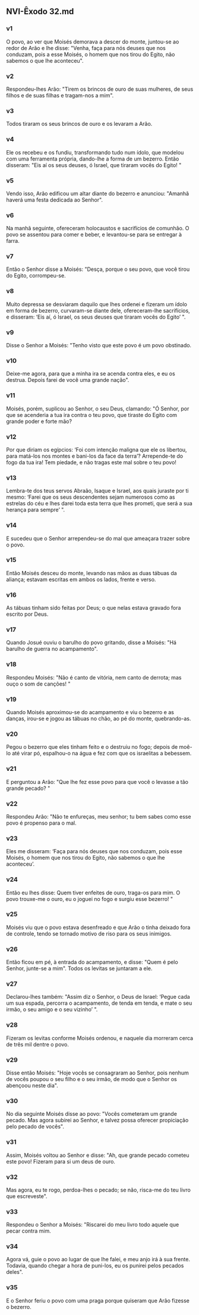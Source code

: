 ## NVI-Êxodo 32.md
### v1
 O povo, ao ver que Moisés demorava a descer do monte, juntou-se ao redor de Arão e lhe disse: "Venha, faça para nós deuses que nos conduzam, pois a esse Moisés, o homem que nos tirou do Egito, não sabemos o que lhe aconteceu".
### v2
 Respondeu-lhes Arão: "Tirem os brincos de ouro de suas mulheres, de seus filhos e de suas filhas e tragam-nos a mim".
### v3
 Todos tiraram os seus brincos de ouro e os levaram a Arão.
### v4
 Ele os recebeu e os fundiu, transformando tudo num ídolo, que modelou com uma ferramenta própria, dando-lhe a forma de um bezerro. Então disseram: "Eis aí os seus deuses, ó Israel, que tiraram vocês do Egito! "
### v5
 Vendo isso, Arão edificou um altar diante do bezerro e anunciou: "Amanhã haverá uma festa dedicada ao Senhor".
### v6
 Na manhã seguinte, ofereceram holocaustos e sacrifícios de comunhão. O povo se assentou para comer e beber, e levantou-se para se entregar à farra.
### v7
 Então o Senhor disse a Moisés: "Desça, porque o seu povo, que você tirou do Egito, corrompeu-se.
### v8
 Muito depressa se desviaram daquilo que lhes ordenei e fizeram um ídolo em forma de bezerro, curvaram-se diante dele, ofereceram-lhe sacrifícios, e disseram: ‘Eis aí, ó Israel, os seus deuses que tiraram vocês do Egito’ ".
### v9
 Disse o Senhor a Moisés: "Tenho visto que este povo é um povo obstinado.
### v10
 Deixe-me agora, para que a minha ira se acenda contra eles, e eu os destrua. Depois farei de você uma grande nação".
### v11
 Moisés, porém, suplicou ao Senhor, o seu Deus, clamando: "Ó Senhor, por que se acenderia a tua ira contra o teu povo, que tiraste do Egito com grande poder e forte mão?
### v12
 Por que diriam os egípcios: ‘Foi com intenção maligna que ele os libertou, para matá-los nos montes e bani-los da face da terra’? Arrepende-te do fogo da tua ira! Tem piedade, e não tragas este mal sobre o teu povo!
### v13
 Lembra-te dos teus servos Abraão, Isaque e Israel, aos quais juraste por ti mesmo: ‘Farei que os seus descendentes sejam numerosos como as estrelas do céu e lhes darei toda esta terra que lhes prometi, que será a sua herança para sempre’ ".
### v14
 E sucedeu que o Senhor arrependeu-se do mal que ameaçara trazer sobre o povo.
### v15
 Então Moisés desceu do monte, levando nas mãos as duas tábuas da aliança; estavam escritas em ambos os lados, frente e verso.
### v16
 As tábuas tinham sido feitas por Deus; o que nelas estava gravado fora escrito por Deus.
### v17
 Quando Josué ouviu o barulho do povo gritando, disse a Moisés: "Há barulho de guerra no acampamento".
### v18
 Respondeu Moisés: "Não é canto de vitória, nem canto de derrota; mas ouço o som de canções! "
### v19
 Quando Moisés aproximou-se do acampamento e viu o bezerro e as danças, irou-se e jogou as tábuas no chão, ao pé do monte, quebrando-as.
### v20
 Pegou o bezerro que eles tinham feito e o destruiu no fogo; depois de moê-lo até virar pó, espalhou-o na água e fez com que os israelitas a bebessem.
### v21
 E perguntou a Arão: "Que lhe fez esse povo para que você o levasse a tão grande pecado? "
### v22
 Respondeu Arão: "Não te enfureças, meu senhor; tu bem sabes como esse povo é propenso para o mal.
### v23
 Eles me disseram: ‘Faça para nós deuses que nos conduzam, pois esse Moisés, o homem que nos tirou do Egito, não sabemos o que lhe aconteceu’.
### v24
 Então eu lhes disse: Quem tiver enfeites de ouro, traga-os para mim. O povo trouxe-me o ouro, eu o joguei no fogo e surgiu esse bezerro! "
### v25
 Moisés viu que o povo estava desenfreado e que Arão o tinha deixado fora de controle, tendo se tornado motivo de riso para os seus inimigos.
### v26
 Então ficou em pé, à entrada do acampamento, e disse: "Quem é pelo Senhor, junte-se a mim". Todos os levitas se juntaram a ele.
### v27
 Declarou-lhes também: "Assim diz o Senhor, o Deus de Israel: ‘Pegue cada um sua espada, percorra o acampamento, de tenda em tenda, e mate o seu irmão, o seu amigo e o seu vizinho’ ".
### v28
 Fizeram os levitas conforme Moisés ordenou, e naquele dia morreram cerca de três mil dentre o povo.
### v29
 Disse então Moisés: "Hoje vocês se consagraram ao Senhor, pois nenhum de vocês poupou o seu filho e o seu irmão, de modo que o Senhor os abençoou neste dia".
### v30
 No dia seguinte Moisés disse ao povo: "Vocês cometeram um grande pecado. Mas agora subirei ao Senhor, e talvez possa oferecer propiciação pelo pecado de vocês".
### v31
 Assim, Moisés voltou ao Senhor e disse: "Ah, que grande pecado cometeu este povo! Fizeram para si um deus de ouro.
### v32
 Mas agora, eu te rogo, perdoa-lhes o pecado; se não, risca-me do teu livro que escreveste".
### v33
 Respondeu o Senhor a Moisés: "Riscarei do meu livro todo aquele que pecar contra mim.
### v34
 Agora vá, guie o povo ao lugar de que lhe falei, e meu anjo irá à sua frente. Todavia, quando chegar a hora de puni-los, eu os punirei pelos pecados deles".
### v35
 E o Senhor feriu o povo com uma praga porque quiseram que Arão fizesse o bezerro.
